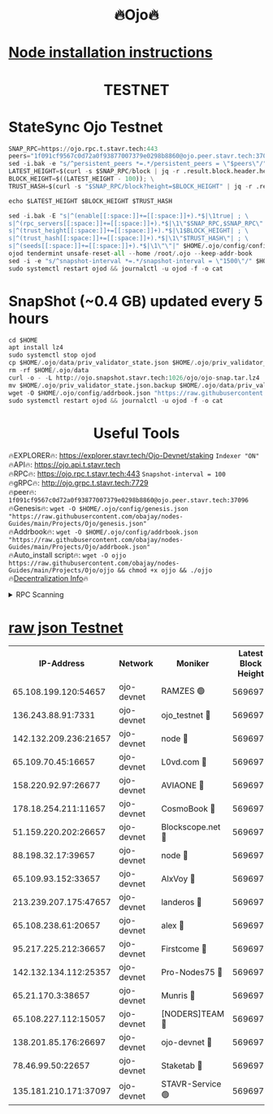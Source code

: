 <h1 align="center"> 🔥Ojo🔥</h1>

[Node installation instructions](https://github.com/obajay/nodes-Guides/tree/main/Projects/Ojo)
=

<h1 align="center"> TESTNET</h1>

# StateSync Ojo Testnet
```python
SNAP_RPC=https://ojo.rpc.t.stavr.tech:443
peers="1f091cf9567c0d72a0f93877007379e0298b8860@ojo.peer.stavr.tech:37096"
sed -i.bak -e "s/^persistent_peers *=.*/persistent_peers = \"$peers\"/" $HOME/.ojo/config/config.toml
LATEST_HEIGHT=$(curl -s $SNAP_RPC/block | jq -r .result.block.header.height); \
BLOCK_HEIGHT=$((LATEST_HEIGHT - 100)); \
TRUST_HASH=$(curl -s "$SNAP_RPC/block?height=$BLOCK_HEIGHT" | jq -r .result.block_id.hash)

echo $LATEST_HEIGHT $BLOCK_HEIGHT $TRUST_HASH

sed -i.bak -E "s|^(enable[[:space:]]+=[[:space:]]+).*$|\1true| ; \
s|^(rpc_servers[[:space:]]+=[[:space:]]+).*$|\1\"$SNAP_RPC,$SNAP_RPC\"| ; \
s|^(trust_height[[:space:]]+=[[:space:]]+).*$|\1$BLOCK_HEIGHT| ; \
s|^(trust_hash[[:space:]]+=[[:space:]]+).*$|\1\"$TRUST_HASH\"| ; \
s|^(seeds[[:space:]]+=[[:space:]]+).*$|\1\"\"|" $HOME/.ojo/config/config.toml
ojod tendermint unsafe-reset-all --home /root/.ojo --keep-addr-book
sed -i -e "s/^snapshot-interval *=.*/snapshot-interval = \"1500\"/" $HOME/.ojo/config/app.toml
sudo systemctl restart ojod && journalctl -u ojod -f -o cat
```
# SnapShot (~0.4 GB) updated every 5 hours
```python
cd $HOME
apt install lz4
sudo systemctl stop ojod
cp $HOME/.ojo/data/priv_validator_state.json $HOME/.ojo/priv_validator_state.json.backup
rm -rf $HOME/.ojo/data
curl -o - -L http://ojo.snapshot.stavr.tech:1026/ojo/ojo-snap.tar.lz4 | lz4 -c -d - | tar -x -C $HOME/.ojo --strip-components 2
mv $HOME/.ojo/priv_validator_state.json.backup $HOME/.ojo/data/priv_validator_state.json
wget -O $HOME/.ojo/config/addrbook.json "https://raw.githubusercontent.com/obajay/nodes-Guides/main/Projects/Ojo/addrbook.json"
sudo systemctl restart ojod && journalctl -u ojod -f -o cat
```
 <h1 align="center"> Useful Tools</h1>

🔥EXPLORER🔥:        https://explorer.stavr.tech/Ojo-Devnet/staking        `Indexer "ON"` \
🔥API🔥:                     https://ojo.api.t.stavr.tech \
🔥RPC🔥:                    https://ojo.rpc.t.stavr.tech:443              `Snapshot-interval = 100` \
🔥gRPC🔥:                  http://ojo.grpc.t.stavr.tech:7729 \
🔥peer🔥:                   `1f091cf9567c0d72a0f93877007379e0298b8860@ojo.peer.stavr.tech:37096` \
🔥Genesis🔥:    ```wget -O $HOME/.ojo/config/genesis.json "https://raw.githubusercontent.com/obajay/nodes-Guides/main/Projects/Ojo/genesis.json"``` \
🔥Addrbook🔥:    ```wget -O $HOME/.ojo/config/addrbook.json "https://raw.githubusercontent.com/obajay/nodes-Guides/main/Projects/Ojo/addrbook.json"``` \
🔥Auto_install script🔥: ```wget -O ojjo https://raw.githubusercontent.com/obajay/nodes-Guides/main/Projects/Ojo/ojjo && chmod +x ojjo && ./ojjo``` \
🔥[Decentralization Info](https://github.com/obajay/StateSync-snapshots/tree/main/Projects/Ojo/Decentralization)🔥



<details>
<summary>RPC Scanning</summary>

<h2 align="center"> We scan nodes in real time every 4 hours. And we provide the final result of RPC endpoints.
We cannot influence the operation of these nodes in any way. </h2>


```python
If Voting Power is higher than 0 --> then the Node is a validator of the network and may be subject to attack and be a potential threat to the chain.
```
```python
We marked such validators with a red symbol
```

</details>

[raw json Testnet](https://rpc-check.ojot.stavr.tech/ojot/rpc-ojot-result.json)
=


<table><tr><th>IP-Address</th><th>Network</th><th>Moniker</th><th>Latest Block Height</th><th>Earliest Block Height</th><th>Catching Up</th><th>Tx Index</th><th>Voting Power</th><th>Scan Time</th></tr><tr><td>65.108.199.120:54657</td><td>ojo-devnet</td><td>RAMZES 🟢</td><td>5696970</td><td>306156</td><td>False</td><td>on</td><td>0</td><td>2024-03-02T17:47:45.404146258UTC</td></tr><tr><td>136.243.88.91:7331</td><td>ojo-devnet</td><td>ojo_testnet 🔴</td><td>5696972</td><td>308845</td><td>False</td><td>on</td><td>1000</td><td>2024-03-02T17:47:53.248239900UTC</td></tr><tr><td>142.132.209.236:21657</td><td>ojo-devnet</td><td>node 🔴</td><td>5696974</td><td>350001</td><td>False</td><td>on</td><td>1999</td><td>2024-03-02T17:48:04.498335743UTC</td></tr><tr><td>65.109.70.45:16657</td><td>ojo-devnet</td><td>L0vd.com 🔴</td><td>5696975</td><td>695918</td><td>False</td><td>off</td><td>998</td><td>2024-03-02T17:48:12.287688625UTC</td></tr><tr><td>158.220.92.97:26677</td><td>ojo-devnet</td><td>AVIAONE 🔴</td><td>5696973</td><td>2754001</td><td>False</td><td>on</td><td>19926</td><td>2024-03-02T17:48:01.721899469UTC</td></tr><tr><td>178.18.254.211:11657</td><td>ojo-devnet</td><td>CosmoBook 🔴</td><td>5696974</td><td>4392001</td><td>False</td><td>off</td><td>1047</td><td>2024-03-02T17:48:06.815842046UTC</td></tr><tr><td>51.159.220.202:26657</td><td>ojo-devnet</td><td>Blockscope.net 🔴</td><td>5696970</td><td>4425001</td><td>False</td><td>on</td><td>2011</td><td>2024-03-02T17:47:44.795922102UTC</td></tr><tr><td>88.198.32.17:39657</td><td>ojo-devnet</td><td>node 🔴</td><td>5696974</td><td>4710001</td><td>False</td><td>on</td><td>102091</td><td>2024-03-02T17:48:09.121065931UTC</td></tr><tr><td>65.109.93.152:33657</td><td>ojo-devnet</td><td>AlxVoy 🔴</td><td>5696974</td><td>4943001</td><td>False</td><td>on</td><td>4491415</td><td>2024-03-02T17:48:04.278401285UTC</td></tr><tr><td>213.239.207.175:47657</td><td>ojo-devnet</td><td>landeros 🔴</td><td>5696973</td><td>4967924</td><td>False</td><td>off</td><td>11083</td><td>2024-03-02T17:48:01.933936926UTC</td></tr><tr><td>65.108.238.61:20657</td><td>ojo-devnet</td><td>alex 🔴</td><td>5696970</td><td>5131001</td><td>False</td><td>on</td><td>11359</td><td>2024-03-02T17:47:45.094256941UTC</td></tr><tr><td>95.217.225.212:36657</td><td>ojo-devnet</td><td>Firstcome 🔴</td><td>5696971</td><td>5251946</td><td>False</td><td>on</td><td>13566</td><td>2024-03-02T17:47:50.979393561UTC</td></tr><tr><td>142.132.134.112:25357</td><td>ojo-devnet</td><td>Pro-Nodes75 🔴</td><td>5696971</td><td>5596971</td><td>False</td><td>on</td><td>24651</td><td>2024-03-02T17:47:48.304614086UTC</td></tr><tr><td>65.21.170.3:38657</td><td>ojo-devnet</td><td>Munris 🔴</td><td>5696971</td><td>5596971</td><td>False</td><td>off</td><td>20123</td><td>2024-03-02T17:47:50.663642298UTC</td></tr><tr><td>65.108.227.112:15057</td><td>ojo-devnet</td><td>[NODERS]TEAM 🔴</td><td>5696975</td><td>5596975</td><td>False</td><td>off</td><td>9999</td><td>2024-03-02T17:48:11.702147585UTC</td></tr><tr><td>138.201.85.176:26697</td><td>ojo-devnet</td><td>ojo-devnet 🔴</td><td>5696975</td><td>5596975</td><td>False</td><td>on</td><td>1000024000</td><td>2024-03-02T17:48:11.955804911UTC</td></tr><tr><td>78.46.99.50:22657</td><td>ojo-devnet</td><td>Staketab 🔴</td><td>5696975</td><td>5668501</td><td>False</td><td>on</td><td>1276</td><td>2024-03-02T17:48:12.525822186UTC</td></tr><tr><td>135.181.210.171:37097</td><td>ojo-devnet</td><td>STAVR-Service 🟢</td><td>5696970</td><td>5695001</td><td>False</td><td>on</td><td>0</td><td>2024-03-02T17:47:46.018713380UTC</td></tr></table>
